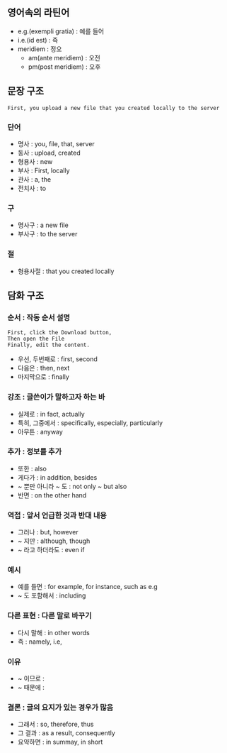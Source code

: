 ## 영어속의 라틴어

- e.g.(exempli gratia) : 예를 들어
- i.e.(id est) : 즉
- meridiem : 정오
    - am(ante meridiem) : 오전
    - pm(post meridiem) : 오후


## 문장 구조
``` First, you upload a new file that you created locally to the server ```

### 단어

- 명사 : you, file, that, server
- 동사 : upload, created
- 형용사 : new
- 부사 : First, locally
- 관사 : a, the
- 전치사 : to

### 구 

- 명사구 : a new file
- 부사구 : to the server 

### 절

- 형용사절 : that you created locally


## 담화 구조

### 순서 : 작동 순서 설명

```
First, click the Download button,
Then open the File
Finally, edit the content.
```

- 우선, 두번째로 : first, second
- 다음은 : then, next
- 마지막으로 : finally

### 강조 : 글쓴이가 말하고자 하는 바

- 실제로 : in fact, actually
- 특히, 그중에서 : specifically, especially, particularly
- 아무튼 : anyway

### 추가 : 정보를 추가

- 또한 : also
- 게다가 : in addition, besides
- ~ 뿐만 아니라 ~ 도 : not only ~ but also
- 반면 : on the other hand

### 역접 : 앞서 언급한 것과 반대 내용

- 그러나 : but, however
- ~ 지만 : although, though
- ~ 라고 하더라도 : even if

### 예시

- 예를 들면 : for example, for instance, such as e.g
- ~ 도 포함해서 : including 

### 다른 표현 : 다른 말로 바꾸기

- 다시 말해 : in other words
- 즉 : namely, i.e,

### 이유

- ~ 이므로 : 
- ~ 때문에 : 

### 결론 : 글의 요지가 있는 경우가 많음

- 그래서 : so, therefore, thus
- 그 결과 : as a result, consequently
- 요약하면 : in summay, in short